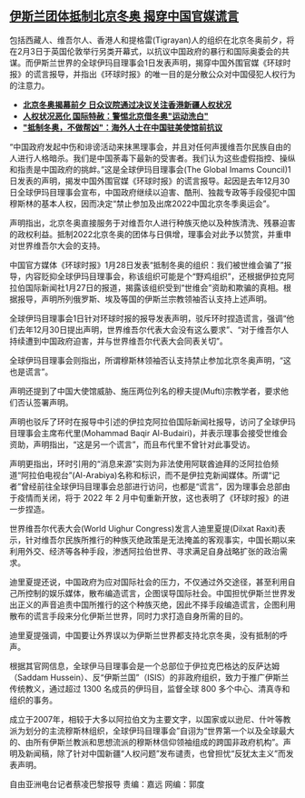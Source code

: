 <!--1643829964000-->
[伊斯兰团体抵制北京冬奥  揭穿中国官媒谎言](https://www.rfa.org/mandarin/yataibaodao/zhengzhi/cl-02022022141034.html)
------

<p>包括西藏人、维吾尔人、香港人和提格雷(Tigrayan)人的组织在北京冬奥前夕，将在2月3日于英国伦敦举行另类开幕式，以抗议中国政府的暴行和国际奥委会的共谋。而伊斯兰世界的全球伊玛目理事会1日发表声明，揭穿中国外围官媒《环球时报》的谎言报导，并指出《环球时报》的唯一目的是分散公众对中国侵犯人权行为的注意力。</p><p></p><ul><li><strong><a href="https://www.rfa.org/mandarin/yataibaodao/junshiwaijiao/gf1-02022022065708.html">北京冬奥揭幕前夕 日众议院通过决议关注香港新疆人权状况</a></strong></li><li><strong><a href="https://www.rfa.org/mandarin/yataibaodao/renquanfazhi/wy-01192022100713.html">人权状况恶化 国际特赦：警惕北京借冬奥"运动洗白"</a></strong></li><li><a href="https://www.rfa.org/mandarin/yataibaodao/zhengzhi/rc-01272022090740.html"><strong>"抵制冬奥，不做帮凶"：海外人士在中国驻美使馆前抗议</strong></a></li></ul><p></p><p>“中国政府发起中伤和诽谤活动来抹黑理事会，并且对任何声援维吾尔民族自由的人进行人格暗杀。我们是中国荼毒下最新的受害者。我们认为这些虚假指控、操纵和指责是中国政府的挑衅。”这是全球伊玛目理事会(The Global Imams Council)1日发表的声明，揭发中国外围官媒《环球时报》的谎言报导。起因是去年12月30日全球伊玛目理事会宣布，中国政府继续以迫害、酷刑、独裁专政等手段侵犯中国穆斯林的基本人权，因而决定“禁止参加及出席2022中国北京冬季奥运会”。</p><p>声明指出，北京冬奥直接服务于对维吾尔人进行种族灭绝以及种族清洗、残暴迫害的政权利益。抵制2022北京冬奥的团体与日俱增，理事会对此予以赞赏，并重申对世界维吾尔大会的支持。</p><p>中国官方媒体《环球时报》1月28日发表“抵制冬奥的组织：我们被世维会骗了”报导，内容贬抑全球伊玛目理事会，称该组织可能是个“野鸡组织”，还根据伊拉克阿拉伯国际新闻社1月27日的报道，揭露该组织受到“世维会”资助和欺骗的真相。根据报导，声明所列俄罗斯、埃及等国的伊斯兰宗教领袖否认支持上述声明。</p><p>全球伊玛目理事会1日针对环球时报的报导发表声明，驳斥环时捏造谎言，强调“他们去年12月30日提出声明，世界维吾尔代表大会没有这么要求”、“对于维吾尔人持续遭到中国政府迫害，并与世界维吾尔代表大会同表关切”。</p><p>全球伊玛目理事会则指出，所谓穆斯林领袖否认支持禁止参加北京冬奥声明，“这也是谎言”。</p><p>声明还提到了中国大使馆威胁、施压两位列名的穆夫提(Mufti)宗教学者，要求他们否认签署声明。</p><p>声明也驳斥了环时在报导中引述的伊拉克阿拉伯国际新闻社报导，访问了全球伊玛目理事会主席布代里(Mohammad Baqir Al-Budairi)，并表示理事会接受世维会资助，声明指出，“这是另一个谎言”，而且布代里不曾针对此事受访。</p><p>声明更指出，环时引用的“消息来源”实则为非法使用阿联酋迪拜的泛阿拉伯频道“阿拉伯电视台”(Al-Arabiya)名称和标识，而不是伊拉克新闻媒体。所谓“记者”曾经前往全球伊玛目理事会总部进行访问，也都是“谎言”，因为理事会总部由于疫情而关闭，将于 2022 年 2 月中旬重新开放，这也表明了《环球时报》的进一步捏造。</p><p>世界维吾尔代表大会(World Uighur Congress)发言人迪里夏提(Dilxat Raxit)表示，针对维吾尔民族所推行的种族灭绝政策是无法掩盖的客观事实，中国长期以来利用外交、经济等各种手段，渗透阿拉伯世界、寻求满足自身战略扩张的政治需求。</p><p>迪里夏提还说，中国政府为应对国际社会的压力，不仅通过外交途径，甚至利用自己所控制的娱乐媒体，散布编造谎言，企图误导国际社会。中国担忧伊斯兰世界发出正义的声音追责中国所推行的这个种族灭绝，因此不择手段编造谎言，企图利用散布的谎言手段来分化伊斯兰世界，同时力求打造自身所需的目的。</p><p>迪里夏提强调，中国要让外界误以为伊斯兰世界都支持北京冬奥，没有抵制的呼声。</p><p>根据其官网信息，全球伊马目理事会是一个总部位于伊拉克巴格达的反萨达姆（Saddam Hussein）、反“伊斯兰国”（ISIS）的非政府组织，致力于推广伊斯兰传统教义，通过超过 1300 名成员的伊玛目，监督全球 800 多个中心、清真寺和组织的事务。</p><p>成立于2007年，相较于大多以阿拉伯文为主要文字，以国家或以逊尼、什叶等教派为划分的主流穆斯林组织，全球伊玛目理事会”自诩为“世界第一个以及全球最大的、由所有伊斯兰教派和思想流派的穆斯林信仰领袖组成的跨国非政府机构”。声明及新闻稿，除了针对中国新疆“人权问题”发布谴责，也曾担忧“反犹太主义”而发表声明。</p><p>自由亚洲电台记者蔡凌巴黎报导 责编：嘉远 网编：郭度</p>
